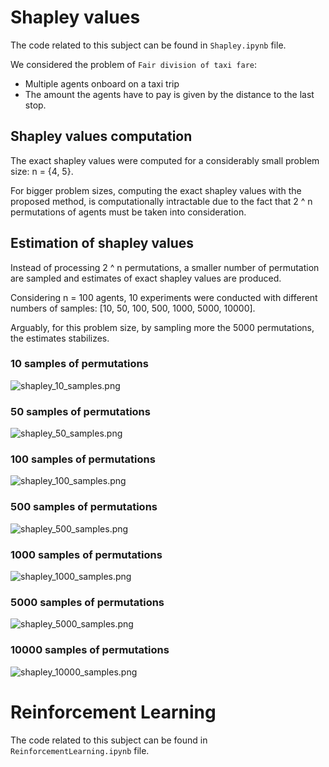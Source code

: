# Shapley values

The code related to this subject can be found in `Shapley.ipynb` file.

We considered the problem of `Fair division of taxi fare`:
 - Multiple agents onboard on a taxi trip
 - The amount the agents have to pay is given by the distance to the last stop.

## Shapley values computation

The exact shapley values were computed for a considerably small problem size: n = {4, 5}. 

For bigger problem sizes, computing the exact shapley values with the proposed method, is computationally intractable due to the fact that 2 ^ n permutations of agents must be taken into consideration.

## Estimation of shapley values

Instead of processing 2 ^ n permutations, a smaller number of permutation are sampled and estimates of exact shapley values are produced.

Considering n = 100 agents, 10 experiments were conducted with different numbers of samples: [10, 50, 100, 500, 1000, 5000, 10000].

Arguably, for this problem size, by sampling more the 5000 permutations, the estimates stabilizes.


### 10 samples of permutations
![shapley_10_samples.png](readme_resources/shapley_10_samples.png)

### 50 samples of permutations
![shapley_50_samples.png](readme_resources/shapley_50_samples.png)

### 100 samples of permutations
![shapley_100_samples.png](readme_resources/shapley_100_samples.png)

### 500 samples of permutations
![shapley_500_samples.png](readme_resources/shapley_500_samples.png)

### 1000 samples of permutations
![shapley_1000_samples.png](readme_resources/shapley_1000_samples.png)

### 5000 samples of permutations
![shapley_5000_samples.png](readme_resources/shapley_5000_samples.png)

### 10000 samples of permutations
![shapley_10000_samples.png](readme_resources/shapley_10000_samples.png)


# Reinforcement Learning

The code related to this subject can be found in `ReinforcementLearning.ipynb` file.
